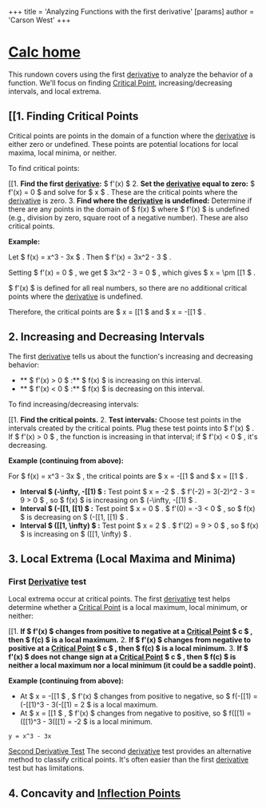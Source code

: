 +++
 title = 'Analyzing Functions with the first derivative'
[params]
	author = 'Carson West'
+++
# [Calc home](./../calc-home/)

This rundown covers using the first [derivative](./../derivative/) to analyze the behavior of a function.  We'll focus on finding [Critical Point](./../critical-point/), increasing/decreasing intervals, and local extrema.

## [[1. Finding Critical Points

Critical points are points in the domain of a function where the [derivative](./../derivative/) is either zero or undefined.  These points are potential locations for local maxima, local minima, or neither.

To find critical points:

[[1. **Find the first [derivative](./../derivative/):**  $ f'(x) $ 
2. **Set the [derivative](./../derivative/) equal to zero:**  $ f'(x) = 0 $  and solve for  $ x $ .  These are the critical points where the [derivative](./../derivative/) is zero.
3. **Find where the [derivative](./../derivative/) is undefined:** Determine if there are any points in the domain of  $ f(x) $  where  $ f'(x) $  is undefined (e.g., division by zero, square root of a negative number). These are also critical points.

**Example:**

Let  $ f(x) = x^3 - 3x $ . Then  $ f'(x) = 3x^2 - 3 $ .

Setting  $ f'(x) = 0 $ , we get  $ 3x^2 - 3 = 0 $ , which gives  $ x = \pm [[1 $ .

 $ f'(x) $  is defined for all real numbers, so there are no additional critical points where the [derivative](./../derivative/) is undefined.

Therefore, the critical points are  $ x = [[1 $  and  $ x = -[[1 $ .


## 2. Increasing and Decreasing Intervals

The first [derivative](./../derivative/) tells us about the function's increasing and decreasing behavior:

* ** $ f'(x) > 0 $ :**   $ f(x) $  is increasing on this interval.
* ** $ f'(x) < 0 $ :**  $ f(x) $  is decreasing on this interval.

To find increasing/decreasing intervals:

[[1. **Find the critical points.**
2. **Test intervals:** Choose test points in the intervals created by the critical points.  Plug these test points into  $ f'(x) $ . If  $ f'(x) > 0 $ , the function is increasing in that interval; if  $ f'(x) < 0 $ , it's decreasing.


**Example (continuing from above):**

For  $ f(x) = x^3 - 3x $ , the critical points are  $ x = -[[1 $  and  $ x = [[1 $ .

* **Interval  $ (-\infty, -[[1) $ :** Test point  $ x = -2 $ .  $ f'(-2) = 3(-2)^2 - 3 = 9 > 0 $ , so  $ f(x) $  is increasing on  $ (-\infty, -[[1) $ .
* **Interval  $ (-[[1, [[1) $ :** Test point  $ x = 0 $ .  $ f'(0) = -3 < 0 $ , so  $ f(x) $  is decreasing on  $ (-[[1, [[1) $ .
* **Interval  $ ([[1, \infty) $ :** Test point  $ x = 2 $ .  $ f'(2) = 9 > 0 $ , so  $ f(x) $  is increasing on  $ ([[1, \infty) $ .


## 3. Local Extrema (Local Maxima and Minima)

### First [Derivative](./../derivative/) test
Local extrema occur at critical points.  The first [derivative](./../derivative/) test helps determine whether a [Critical Point](./../critical-point/) is a local maximum, local minimum, or neither:

[[1. **If  $ f'(x) $  changes from positive to negative at a [Critical Point](./../critical-point/)  $ c $ , then  $ f(c) $  is a local maximum.**
2. **If  $ f'(x) $  changes from negative to positive at a [Critical Point](./../critical-point/)  $ c $ , then  $ f(c) $  is a local minimum.**
3. **If  $ f'(x) $  does not change sign at a [Critical Point](./../critical-point/)  $ c $ , then  $ f(c) $  is neither a local maximum nor a local minimum (it could be a saddle point).**


**Example (continuing from above):**

* At  $ x = -[[1 $ ,  $ f'(x) $  changes from positive to negative, so  $ f(-[[1) = (-[[1)^3 - 3(-[[1) = 2 $  is a local maximum.
* At  $ x = [[1 $ ,  $ f'(x) $  changes from negative to positive, so  $ f([[1) = ([[1)^3 - 3([[1) = -2 $  is a local minimum.


```desmos-graph
y = x^3 - 3x
```

[Second Derivative Test](./../second-derivative-test/)  The second [derivative](./../derivative/) test provides an alternative method to classify critical points.  It's often easier than the first [derivative](./../derivative/) test but has limitations.

## 4. Concavity and [Inflection Points](./../inflection-points/)

